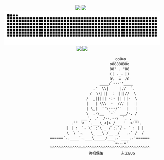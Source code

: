 <!-- ## Hi there 👋 -->

<!--
**ltq525/ltq525** is a ✨ _special_ ✨ repository because its `README.md` (this file) appears on your GitHub profile.

Here are some ideas to get you started:

- 🔭 I’m currently working on ...
- 🌱 I’m currently learning ...
- 👯 I’m looking to collaborate on ...
- 🤔 I’m looking for help with ...
- 💬 Ask me about ...
- 📫 How to reach me: ...
- 😄 Pronouns: ...
- ⚡ Fun fact: ...
-->


<div>&nbsp;</div>

<!-- ![Anurag's GitHub stats](https://github-readme-stats.vercel.app/api?username=ltq525)

![Top Langs](https://github-readme-stats.vercel.app/api/top-langs/?username=ltq525) -->



<div align="center" >
  <img src="https://count.getloli.com/@ltq525?name=ltq525&theme=rule34">

  <!-- GitHub 奖杯🏆 -->
  <img src="https://github-profile-trophy.vercel.app/?username=ltq525&theme=gruvbox&row=1&column=7&no-frame=true&no-bg=true" />
  &nbsp;

  <!-- <img src="https://github-readme-activity-graph.vercel.app/graph?username=ltq525" /> -->
  
  <!-- <img src="https://streak-stats.demolab.com/?user=ltq525" /> -->

  <!-- https://github.com/anuraghazra/github-readme-stats -->
  <!-- <img align="center" src="https://github-readme-stats.vercel.app/api/top-langs/?username=ltq525&theme=transparent&hide_border=true&layout=donut-vertical&langs_count=6" /> -->

  <!-- GitHub 数据统计 -->
  <!-- <img height="137px" src="https://github-readme-stats-git-masterrstaa-rickstaa.vercel.app/api/top-langs/?username=ltq525&hide_title=true&hide_border=true&layout=compact&langs_count=6&text_color=000&icon_color=fff&bg_color=0,52fa5a,4dfcff,c64dff&theme=graywhite" /><br>
  <img height="137px" src="https://github-readme-stats-git-masterrstaa-rickstaa.vercel.app/api?username=ltq525&hide_title=true&hide_border=true&show_icons=true&include_all_commits=true&line_height=21text_color=000&icon_color=000&bg_color=0,ea6161,ffc64d,fffc4d,52fa5a&theme=graywhite" /> -->

  
</div>


<!-- Snake Code Contribution Map 贪吃蛇代码贡献图 -->
<div align="center">
    <picture>
        <source media="(prefers-color-scheme: dark)" srcset="https://raw.githubusercontent.com/ltq525/ltq525/output/github-contribution-grid-snake-dark.svg" />
        <source media="(prefers-color-scheme: light)" srcset="https://raw.githubusercontent.com/ltq525/ltq525/output/github-contribution-grid-snake.svg" />
        <img alt="github-snake" src="https://raw.githubusercontent.com/ltq525/ltq525/output/github-contribution-grid-snake.svg" />
    </picture>

</div>

<div align="center">
  <picture>
    <source media="(prefers-color-scheme: dark)" srcset="https://cdn.jsdelivr.net/gh/ltq525/ltq525/profile-3d-contrib/profile-night-rainbow.svg" />
    <source media="(prefers-color-scheme: light)" srcset="https://cdn.jsdelivr.net/gh/ltq525/ltq525/profile-3d-contrib/profile-gitblock.svg" />
    <img src="https://cdn.jsdelivr.net/gh/ltq525/ltq525/profile-3d-contrib/profile-night-rainbow.svg" />
  </picture>
  
  <img src="https://cdn.jsdelivr.net/gh/ltq525/ltq525/metrics/base.svg" />

```
                                   _ooOoo_
                                  o8888888o
                                  88" . "88
                                  (| -_- |)
                                  O\  =  /O
                               ____/`---'\____
                             .'  \\|     |//  `.
                            /  \\|||  :  |||//  \
                           /  _||||| -:- |||||-  \
                           |   | \\\  -  /// |   |
                           | \_|  ''\---/''  |   |
                           \  .-\__  `-`  ___/-. /
                         ___`. .'  /--.--\  `. . __
                      ."" '<  `.___\_<|>_/___.'  >'"".
                     | | :  `- \`.;`\ _ /`;.`/ - ` : | |
                     \  \ `-.   \_ __\ /__ _/   .-` /  /
                ======`-.____`-.___\_____/___.-`____.-'======
                                   `=---='
                ^^^^^^^^^^^^^^^^^^^^^^^^^^^^^^^^^^^^^^^^^^^^^
                           佛祖保佑        永无BUG
```

</div>




